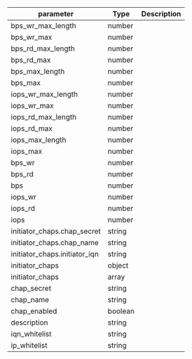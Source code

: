 | parameter | Type | Description |
| ----------- | ----------- |----------- |
| bps_wr_max_length  |  number  |    |
| bps_wr_max  |  number  |    |
| bps_rd_max_length  |  number  |    |
| bps_rd_max  |  number  |    |
| bps_max_length  |  number  |    |
| bps_max  |  number  |    |
| iops_wr_max_length  |  number  |    |
| iops_wr_max  |  number  |    |
| iops_rd_max_length  |  number  |    |
| iops_rd_max  |  number  |    |
| iops_max_length  |  number  |    |
| iops_max  |  number  |    |
| bps_wr  |  number  |    |
| bps_rd  |  number  |    |
| bps  |  number  |    |
| iops_wr  |  number  |    |
| iops_rd  |  number  |    |
| iops  |  number  |    |
| initiator_chaps.chap_secret  |  string  |    |
| initiator_chaps.chap_name  |  string  |    |
| initiator_chaps.initiator_iqn  |  string  |    |
| initiator_chaps  |  object  |    |
| initiator_chaps  |  array  |    |
| chap_secret  |  string  |    |
| chap_name  |  string  |    |
| chap_enabled  |  boolean  |    |
| description  |  string  |    |
| iqn_whitelist  |  string  |    |
| ip_whitelist  |  string  |    |